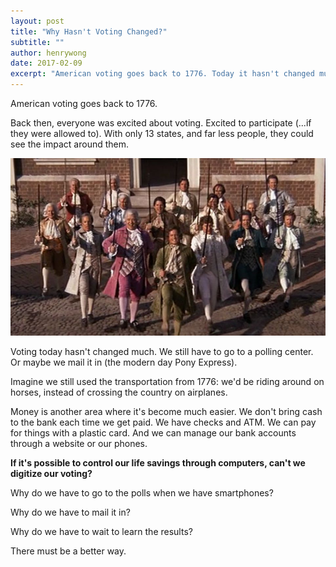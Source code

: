 ```yaml
---
layout: post
title: "Why Hasn't Voting Changed?"
subtitle: ""
author: henrywong
date: 2017-02-09
excerpt: "American voting goes back to 1776. Today it hasn't changed much. We still go to a polling center. Pony Express is now USPS. People still tally up all the votes by hand."
---
```


American voting goes back to 1776.

Back then, everyone was excited about voting. Excited to participate (...if they were allowed to). With only 13 states, and far less people, they could see the impact around them.

![](/assets/article_images/2016-10-11-why-hasnt-voting-change/1776.jpeg)

Voting today hasn't changed much. We still have to go to a polling center. Or maybe we mail it in (the modern day Pony Express).

Imagine we still used the transportation from 1776: we'd be riding around on horses, instead of crossing the country on airplanes.

Money is another area where it's become much easier. We don't bring cash to the bank each time we get paid. We have checks and ATM. We can pay for things with a plastic card. And we can manage our bank accounts through a website or our phones.

**If it's possible to control our life savings through computers, can't we digitize our voting?**

Why do we have to go to the polls when we have smartphones?

Why do we have to mail it in?

Why do we have to wait to learn the results?

There must be a better way.
